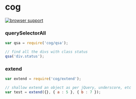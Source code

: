 # cog

[![browser support](https://ci.testling.com/DamonOehlman/cog.png)](https://ci.testling.com/DamonOehlman/cog)

### querySelectorAll

```js
var qsa = require('cog/qsa');

// find all the divs with class status
qsa('div.status');
```

### extend

```js
var extend = require('cog/extend');

// shallow extend an object as per jQuery, underscore, etc
var test = extend({}, { a : 5 }, { b : 7 });
```